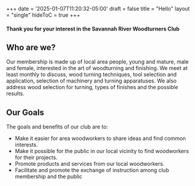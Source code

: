 +++
date = '2025-01-07T11:20:32-05:00'
draft = false
title = "Hello"
layout = "single"
hideToC = true
+++

#### Thank you for your interest in the Savannah River Woodturners Club

## Who are we?

Our membership is made up of local area people, young and mature, male and female, interested in the art of woodturning and finishing.  We meet at least monthly to discuss, wood turning techniques, tool selection and application, selection of machinery and turning apparatuses. We also address wood selection for turning, types of finishes and the possible results.

## Our Goals

The goals and benefits of our club are to:

* Make it easier for area woodworkers to share ideas and find common interests.
* Make it possible for the public in our local vicinity to find woodworkers for their projects.
* Promote products and services from our local woodworkers.
* Facilitate and promote the exchange of instruction among club membership and the public